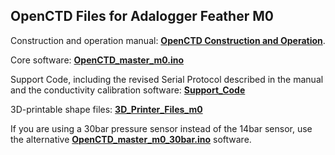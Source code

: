 ## OpenCTD Files for Adalogger Feather M0

Construction and operation manual: __[OpenCTD Construction and Operation](https://github.com/OceanographyforEveryone/OpenCTD/blob/master/OpenCTD_Feather_Adalogger/OpenCTD_ConstructionOperation.pdf)__. 

Core software: [__OpenCTD_master_m0.ino__](https://github.com/OceanographyforEveryone/OpenCTD/tree/master/OpenCTD_Feather_Adalogger/OpenCTD_master_m0)

Support Code, including the revised Serial Protocol described in the manual and the conductivity calibration software: [__Support_Code__](https://github.com/OceanographyforEveryone/OpenCTD/tree/master/OpenCTD_Feather_Adalogger/Support_Code)

3D-printable shape files: [__3D_Printer_Files_m0__](https://github.com/OceanographyforEveryone/OpenCTD/tree/master/OpenCTD_Feather_Adalogger/3D_Printer_Files_m0)

If you are using a 30bar pressure sensor instead of the 14bar sensor, use the alternative [__OpenCTD_master_m0_30bar.ino__](https://github.com/OceanographyforEveryone/OpenCTD/blob/master/OpenCTD_Feather_Adalogger/OpenCTD_master_m0_30Bar/OpenCTD_master_m0_30Bar.ino) software. 
